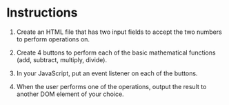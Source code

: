 # Instructions

1. Create an HTML file that has two input fields to accept the two numbers to perform operations on.

2. Create 4 buttons to perform each of the basic mathematical functions (add, subtract, multiply, divide).

3. In your JavaScript, put an event listener on each of the buttons.

4. When the user performs one of the operations, output the result to another DOM element of your choice.
